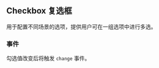 <div class="demo-header">
<p class="overviewicon">
  <span class="wapi-form-radioboxgroup"/>
</p>

## Checkbox 复选框

<nova-uxlink widget-name="Selectgroup"></nova-uxlink>

用于配置不同场景的选项，提供用户可在一组选项中进行多选。

</div>

### 事件

勾选值改变后将触发 `change` 事件。

<nova-demo-view link="checkbox/checkbox-events.vue"></nova-demo-view>

<br />
